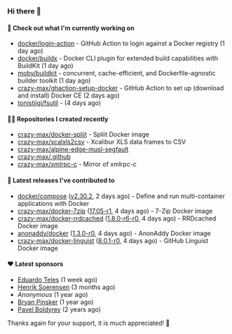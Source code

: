 ### Hi there 👋

#### 👷 Check out what I'm currently working on

- [docker/login-action](https://github.com/docker/login-action) - GitHub Action to login against a Docker registry (1 day ago)
- [docker/buildx](https://github.com/docker/buildx) - Docker CLI plugin for extended build capabilities with BuildKit (1 day ago)
- [moby/buildkit](https://github.com/moby/buildkit) - concurrent, cache-efficient, and Dockerfile-agnostic builder toolkit (1 day ago)
- [crazy-max/ghaction-setup-docker](https://github.com/crazy-max/ghaction-setup-docker) - GitHub Action to set up (download and install) Docker CE (2 days ago)
- [tonistiigi/fsutil](https://github.com/tonistiigi/fsutil) -  (4 days ago)

#### 👨‍💻 Repositories I created recently

- [crazy-max/docker-spliit](https://github.com/crazy-max/docker-spliit) - Spliit Docker image
- [crazy-max/xcalxls2csv](https://github.com/crazy-max/xcalxls2csv) - Xcalibur XLS data frames to CSV
- [crazy-max/alpine-edge-musl-segfault](https://github.com/crazy-max/alpine-edge-musl-segfault)
- [crazy-max/.github](https://github.com/crazy-max/.github)
- [crazy-max/xmlrpc-c](https://github.com/crazy-max/xmlrpc-c) - Mirror of xmlrpc-c

#### 🚀 Latest releases I've contributed to

- [docker/compose](https://github.com/docker/compose) ([v2.30.2](https://github.com/docker/compose/releases/tag/v2.30.2), 2 days ago) - Define and run multi-container applications with Docker
- [crazy-max/docker-7zip](https://github.com/crazy-max/docker-7zip) ([17.05-r1](https://github.com/crazy-max/docker-7zip/releases/tag/17.05-r1), 4 days ago) - 7-Zip Docker image
- [crazy-max/docker-rrdcached](https://github.com/crazy-max/docker-rrdcached) ([1.8.0-r6-r0](https://github.com/crazy-max/docker-rrdcached/releases/tag/1.8.0-r6-r0), 4 days ago) - RRDcached Docker image
- [anonaddy/docker](https://github.com/anonaddy/docker) ([1.3.0-r0](https://github.com/anonaddy/docker/releases/tag/1.3.0-r0), 4 days ago) - AnonAddy Docker image
- [crazy-max/docker-linguist](https://github.com/crazy-max/docker-linguist) ([8.0.1-r0](https://github.com/crazy-max/docker-linguist/releases/tag/8.0.1-r0), 4 days ago) - GitHub Linguist Docker image

#### ❤️ Latest sponsors
- [Eduardo Teles](https://github.com/eduardoteles17) (1 week ago)
- [Henrik Soerensen](https://github.com/hsoerensen) (3 months ago)
- _Anonymous_ (1 year ago)
- [Bryan Pinsker](https://github.com/BryanPinsker) (1 year ago)
- [Pavel Boldyrev](https://github.com/bpg) (2 years ago)

Thanks again for your support, it is much appreciated! 🙏
